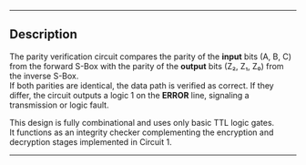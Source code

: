 ---

## Description  
The parity verification circuit compares the parity of the **input** bits (A, B, C) from the forward S-Box with the parity of the **output** bits (Z₂, Z₁, Z₀) from the inverse S-Box.  
If both parities are identical, the data path is verified as correct. If they differ, the circuit outputs a logic 1 on the **ERROR** line, signaling a transmission or logic fault.  

This design is fully combinational and uses only basic TTL logic gates.  
It functions as an integrity checker complementing the encryption and decryption stages implemented in Circuit 1.

----

